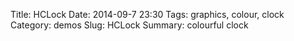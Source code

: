 Title: HCLock
Date: 2014-09-7 23:30
Tags: graphics, colour, clock
Category: demos
Slug: HCLock
Summary: colourful clock

<div style="text-align:center;">


<div>
<canvas id="clock" width="700" height="700" class="shader-demo update mouse"></canvas>
</div>
</div>


<script id="frag-inc" class="slinc" type="x-shader/x-fragment">
precision mediump float;

float gamma(float x) {
    if(x >= 0.0031308) {
        return pow(x, 1.0/2.4) * 1.055 - 0.055;
    }
    else {
        return x * 12.92;
    }
}

vec3 RGBTosRGB(vec3 c) {
    return vec3(gamma(c.x), gamma(c.y), gamma(c.z));
}
vec3 XYZToRGB(vec3 c) {
    vec3 rt = vec3(3.2406, -1.5372, -0.4986);
    vec3 gt = vec3(-0.9689, 1.8758, 0.0415);
    vec3 bt = vec3(0.0557, -0.2040, 1.0570);
    return vec3(dot(c,rt), dot(c,gt), dot(c,bt));
}

vec3 xyYToXYZ(vec3 c) {
    float x = c.x;
    float y = c.y;
    float Y = c.z;
    return vec3(Y/y*x, Y, Y/y*(1.0-x-y));
}

vec3 YuvToXYZ(vec3 c) {
    float X = c.x * (9.0*c.y)/(4.0*c.z);
    float Z = c.x * (12.0-3.0*c.y-20.0*c.z) / (4.0*c.z);
    return vec3(X, c.x, Z);
}
vec3 whitePointYuv = vec3(1, 0.19784, 0.46834);

vec3 LUVToYuv(vec3 c) {
    vec3 w = whitePointYuv; 
    float u = c.y / (13.0 * c.x) + w.y;
    float v = c.z / (13.0 * c.x) + w.z;
    float Y = c.x <= 8.0 ?
        w.x * c.x * pow(3.0/29.0, 3.0) :
        w.x * pow((c.x+16.0)/116.0, 3.0);
    return vec3(Y,u,v);
}

vec3 HCLToLUV(vec3 c) {
    float u = c.y * cos(c.x);
    float v = c.y * sin(c.x);
    return vec3(c.z, u, v);
}


float maxChroma(vec2 hl) {
    vec3 M[3];

    M[0]=vec3(3.2406, -1.5372, -0.4986);
    M[1]=vec3(-0.9689, 1.8758,  0.0415);
    M[2]=vec3(0.0557, -0.2040,  1.0570);

    vec3 w = whitePointYuv;
    float wu = w.y;
    float wv = w.z;

    float h = hl.x;
    float l = hl.y;
    float sh = sin(h);
    float ch = cos(h);
    float Y = l < 8.0 ? 
        l * pow(3.0/29.0, 3.0) :
        pow((l+16.0)/116.0, 3.0);
    Y *= w.x;
    float A = ch / (13.0 * l);
    float B = sh / (13.0 * l);

    float r = 10000.0;
    for (int i = 0; i < 3; ++i) {
        vec3 m = M[i] * Y;

        float cpart = dot(m, vec3(9.0 * A, 4.0 * B, -3.0 * A - 20.0 * B));
        float hlpart = dot(m, vec3(9.0 * wu, 4.0 * wv, 12.0 - 3.0 * wu - 20.0 * wv));

        for (float j = 0.0; j <= 1.0; ++j) {
            //solve

            float xleft = j * 4.0 * B;
            float left = j * 4.0 * wv;

            xleft -= cpart;
            left -= hlpart;

            float c = -left/xleft;

            if (c >= 0.0 && c < r) {
                r = c;
            }
        }
    }
    return r-0.1;
}

vec3 HCLTosRGB(vec3 c) {
    c.y = min(c.y, maxChroma(c.xz));
    c = HCLToLUV(c);
    c = LUVToYuv(c);
    c = YuvToXYZ(c);
    c = XYZToRGB(c);
    c = RGBTosRGB(c);
    return c;
}

</script>

<script id="clock-fs" type="x-shader/x-fragment">



varying vec2 position;
uniform vec4 clockTime;

vec4 getCol(float v, float width, float banding) {
    float t = -v-width;
    width += 0.001;
    banding += width + v;
    banding -= floor(banding);
    if(banding < width) {
        t += banding;
        banding = 0.5;
    }
    else {
        banding = 0.999;//(banding-width) / (1.0-width);
    }

    float h = t * 3.14159*2.0;
    float l = 30.0 + 20.0 * (banding-floor(banding));
    float c = min(maxChroma(vec2(h, l)), 50.0);
    return vec4(HCLTosRGB(vec3(h,c,l)), 1.0);
}
void main() {

    vec4 t = clockTime;
    vec4 ts = t;
    ts.z += ts.w;
    ts.y += ts.z / 60.0;
    ts.x += ts.y / 60.0;
    t /= vec4(12.0, 60.0, 60.0, 1.0);
    ts /= vec4(12.0, 60.0, 60.0, 1.0);
    vec4 rem = ts-t;
    float r = length(position);
    float a = atan(position.y, position.x) / (2.0 * 3.14159);
    a = a - 0.25;

    vec4 col = vec4(0.0, 0.0, 0.0, 1.0);
    if(r > 1.0) {
        gl_FragColor = vec4(0.0, 0.0, 0.0, 0.0);
    }
    else if(r < 0.9 && r > 0.8) {
        gl_FragColor = getCol(t.z, rem.z, a);
    }
    else if(r > 0.6 && r < 0.7) {
        gl_FragColor = getCol(t.y, rem.y, a);
    }
    else if(r > 0.4 && r < 0.5) {
        gl_FragColor = getCol(t.x, rem.x, a);
    }
    else {
        vec3 c = vec3(a*2.0*3.14159, 50.0, 40.0);
        c.y = min(c.y, maxChroma(c.xz));
        gl_FragColor = vec4(HCLTosRGB(c), 1.0);
    }

}
</script>
<script id="clock-vs" type="x-shader/x-vertex">
    attribute vec2 vertex;
    varying vec2 position;
    void main(void) {
        position = vertex;
        gl_Position = vec4(vertex, 0.0, 1.0);
    }
</script>

<script src="scripts/colours.js" type="text/javascript"></script>
<script src="scripts/graphics.js" type="text/javascript"></script>

<script type="text/javascript">
var clockTime = [0,0,0];
var split = 0.15;
var pHex;
var sHex0;
var sHex1;


function updateClock() {
    var now = new Date();

    var fract = now.getMilliseconds()/1000.0;
    var sec = now.getSeconds();
    var min = now.getMinutes();
    var hour = now.getHours();
    clockTime = [hour, min, sec, fract]
    console.log(clockTime);
}
setInterval(updateClock, 1000/30);

</script>